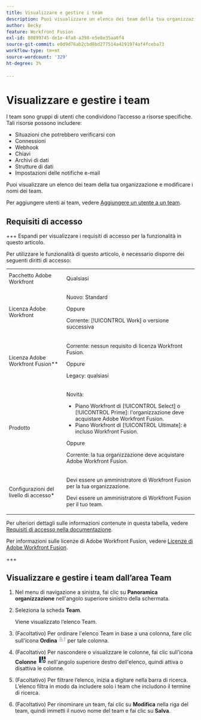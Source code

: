 ```yaml
---
title: Visualizzare e gestire i team
description: Puoi visualizzare un elenco dei team della tua organizzazione e modificare i nomi dei team.
author: Becky
feature: Workfront Fusion
exl-id: 80899745-de1e-4fa8-a398-e5e8e35aa6f4
source-git-commit: e0d9d76ab2cbd8bd277514a4291974af4fceba73
workflow-type: tm+mt
source-wordcount: '329'
ht-degree: 3%

---
```


# Visualizzare e gestire i team

I team sono gruppi di utenti che condividono l’accesso a risorse specifiche. Tali risorse possono includere:

* Situazioni che potrebbero verificarsi con
* Connessioni
* Webhook
* Chiavi
* Archivi di dati
* Strutture di dati
* Impostazioni delle notifiche e-mail

Puoi visualizzare un elenco dei team della tua organizzazione e modificare i nomi dei team.

Per aggiungere utenti ai team, vedere [Aggiungere un utente a un team](/help/workfront-fusion/set-up-and-manage-workfront-fusion/set-up-and-manage-orgs-and-teams/set-up-orgs-teams-and-users/add-a-user-to-a-team.md).

## Requisiti di accesso

+++ Espandi per visualizzare i requisiti di accesso per la funzionalità in questo articolo.

Per utilizzare le funzionalità di questo articolo, è necessario disporre dei seguenti diritti di accesso:

<table style="table-layout:auto">
 <col> 
 <col> 
 <tbody> 
  <tr> 
   <td role="rowheader">Pacchetto Adobe Workfront</td> 
   <td> <p>Qualsiasi</p> </td> 
  </tr> 
  <tr data-mc-conditions=""> 
   <td role="rowheader">Licenza Adobe Workfront</td> 
   <td> <p>Nuovo: Standard</p><p>Oppure</p><p>Corrente: [!UICONTROL Work] o versione successiva</p> </td> 
  </tr> 
  <tr> 
   <td role="rowheader">Licenza Adobe Workfront Fusion**</td> 
   <td>
   <p>Corrente: nessun requisito di licenza Workfront Fusion.</p>
   <p>Oppure</p>
   <p>Legacy: qualsiasi </p>
   </td> 
  </tr> 
  <tr> 
   <td role="rowheader">Prodotto</td> 
   <td>
   <p>Novità:</p> <ul><li>Piano Workfront di [!UICONTROL Select] o [!UICONTROL Prime]: l'organizzazione deve acquistare Adobe Workfront Fusion.</li><li>Piano Workfront di [!UICONTROL Ultimate]: è incluso Workfront Fusion.</li></ul>
   <p>Oppure</p>
   <p>Corrente: la tua organizzazione deve acquistare Adobe Workfront Fusion.</p>
   </td> 
  </tr>
  <tr data-mc-conditions=""> 
   <td role="rowheader">Configurazioni del livello di accesso*</td> 
   <td> 
     <p>Devi essere un amministratore di Workfront Fusion per la tua organizzazione.</p>
     <p>Devi essere un amministratore di Workfront Fusion per il tuo team.</p>
   </td> 
  </tr> 
   </td> 
  </tr> 
 </tbody> 
</table>

Per ulteriori dettagli sulle informazioni contenute in questa tabella, vedere [Requisiti di accesso nella documentazione](/help/workfront-fusion/references/licenses-and-roles/access-level-requirements-in-documentation.md).

Per informazioni sulle licenze di Adobe Workfront Fusion, vedere [Licenze di Adobe Workfront Fusion](/help/workfront-fusion/set-up-and-manage-workfront-fusion/licensing-operations-overview/license-automation-vs-integration.md).

+++

## Visualizzare e gestire i team dall’area Team

1. Nel menu di navigazione a sinistra, fai clic su **Panoramica organizzazione** nell&#39;angolo superiore sinistro della schermata.
1. Seleziona la scheda **Team**.

   Viene visualizzato l’elenco Team.

1. (Facoltativo) Per ordinare l&#39;elenco Team in base a una colonna, fare clic sull&#39;icona **Ordina** ![Ordina icona](assets/sort-icon.png) per tale colonna.
1. (Facoltativo) Per nascondere o visualizzare le colonne, fai clic sull&#39;icona **Colonne** ![Icona Colonne](assets/columns-icon.png) nell&#39;angolo superiore destro dell&#39;elenco, quindi attiva o disattiva le colonne.
1. (Facoltativo) Per filtrare l’elenco, inizia a digitare nella barra di ricerca. L’elenco filtra in modo da includere solo i team che includono il termine di ricerca.
1. (Facoltativo) Per rinominare un team, fai clic su **Modifica** nella riga del team, quindi immetti il nuovo nome del team e fai clic su **Salva**.
